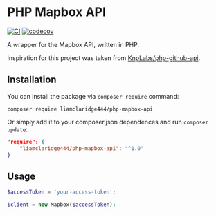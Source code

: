 # PHP Mapbox API
[![CI](https://github.com/liamclaridge444/php-mapbox-api/actions/workflows/ci.yml/badge.svg)](https://github.com/liamclaridge444/php-mapbox-api/actions/workflows/ci.yml) [![codecov](https://codecov.io/gh/liamclaridge444/php-mapbox-api/graph/badge.svg?token=VOKUQBV77A)](https://codecov.io/gh/liamclaridge444/php-mapbox-api)

A wrapper for the Mapbox API, written in PHP.

Inspiration for this project was taken from [KnpLabs/php-github-api](https://github.com/KnpLabs/php-github-api).

## Installation
You can install the package via `composer require` command:

```shell
composer require liamclaridge444/php-mapbox-api
```

Or simply add it to your composer.json dependences and run `composer update`:

```json
"require": {
    "liamclaridge444/php-mapbox-api": "^1.0"
}
```

## Usage
```php
$accessToken = 'your-access-token';

$client = new Mapbox($accessToken);

```
